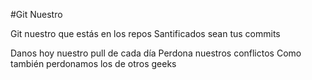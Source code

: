 #Git Nuestro

Git nuestro que estás en los repos
Santificados sean tus commits

Danos hoy nuestro pull de cada día
Perdona nuestros conflictos
Como también perdonamos los de otros geeks

